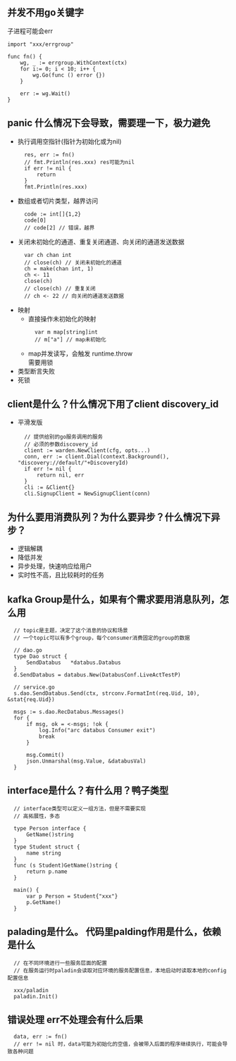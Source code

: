 ## 并发不用go关键字
子进程可能会err
```golang
import "xxx/errgroup"
 
func fn() {
    wg, _ := errgroup.WithContext(ctx)
    for i:= 0; i < 10; i++ {
        wg.Go(func () error {})
    }
 
    err := wg.Wait()
}
```

## panic 什么情况下会导致，需要理一下，极力避免
- 执行调用空指针(指针为初始化或为nil)
  ```golang
    res, err := fn()
    // fmt.Println(res.xxx) res可能为nil
    if err != nil {
        return
    }
    fmt.Println(res.xxx)
  ```
- 数组或者切片类型，越界访问
  ```golang
    code := int[]{1,2}
    code[0]
    // code[2] // 错误，越界
  ```
- 关闭未初始化的通道、重复关闭通道、向关闭的通道发送数据
  ```golang
    var ch chan int
    // close(ch) // 关闭未初始化的通道
    ch = make(chan int, 1)
    ch <- 11
    close(ch)
    // close(ch) // 重复关闭
    // ch <- 22 // 向关闭的通道发送数据
  ```
- 映射
  - 直接操作未初始化的映射
    ```golang
      var m map[string]int
      // m["a"] // map未初始化
    ```
  - map并发读写，会触发 runtime.throw<br>
    需要用锁    
- 类型断言失败
- 死锁

## client是什么？什么情况下用了client discovery_id
- 平滑发版
  ```golang
    // 提供给别的go服务调用的服务
    // 必须的参数discovery_id
    client := warden.NewClient(cfg, opts...)
    conn, err := client.Dial(context.Background(), "discovery://default/"+DiscoveryId)
    if err != nil {
        return nil, err
    }
    cli := &Client{}
    cli.SignupClient = NewSignupClient(conn)
  ```

## 为什么要用消费队列？为什么要异步？什么情况下异步？
- 逻辑解耦
- 降低并发
- 异步处理，快速响应给用户
- 实时性不高，且比较耗时的任务

## kafka Group是什么，如果有个需求要用消息队列，怎么用
```golang
  // topic是主题，决定了这个消息的协议和场景
  // 一个topic可以有多个group，每个consumer消费固定的group的数据
 
  // dao.go
  type Dao struct {
      SendDatabus   *databus.Databus
  }
  d.SendDatabus = databus.New(DatabusConf.LiveActTestP)
  
  // service.go
  s.dao.SendDatabus.Send(ctx, strconv.FormatInt(req.Uid, 10), &stat{req.Uid})
  
  msgs := s.dao.RecDatabus.Messages()
  for {
      if msg, ok = <-msgs; !ok {
          log.Info("arc databus Consumer exit")
          break
      }
  
      msg.Commit()
      json.Unmarshal(msg.Value, &databusVal)
  }
```

## interface是什么？有什么用？鸭子类型
```golang
  // interface类型可以定义一组方法，但是不需要实现
  // 高拓展性，多态
  
  type Person interface {
      GetName()string
  }
  type Student struct {
      name string
  }
  func (s Student)GetName()string {
      return p.name
  }
  
  main() {
      var p Person = Student{"xxx"}
      p.GetName()
  }
```

## palading是什么。  代码里palding作用是什么，依赖是什么
```golang
  // 在不同环境进行一些服务层面的配置
  // 在服务运行时paladin会读取对应环境的服务配置信息，本地启动时读取本地的config配置信息
  
  xxx/paladin
  paladin.Init()
```

## 错误处理 err不处理会有什么后果
```golang
  data, err := fn()
  // err != nil 时，data可能为初始化的空值，会被带入后面的程序继续执行，可能会导致各种问题
```
